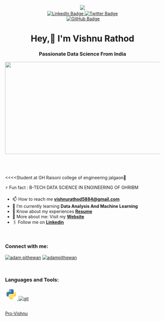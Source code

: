 
<div id="header" align="center">
  <img src="https://media.giphy.com/media/M9gbBd9nbDrOTu1Mqx/giphy.gif" width="100"/>
  <div id="badges">
    <a href="https://www.linkedin.com/in/vishnu-rathod-94bab3253/?trk=public_profile_samename-profile&original_referer=https%3A%2F%2Fwww%2Egoogle%2Ecom%2F&originalSubdomain=in">
      <img src="https://img.shields.io/badge/LinkedIn-blue?style=for-the-badge&logo=linkedin&logoColor=white" alt="LinkedIn Badge"/>
    </a>
    <a href="#">
      <img src="https://img.shields.io/badge/Twitter-blue?style=for-the-badge&logo=twitter&logoColor=white" alt="Twitter Badge"/>
    </a>
  </div>
  <img src="https://komarev.com/ghpvc/?username=ak-akash03&style=flat-square&color=blue" alt=""/>
<a href="https://github.com/Pro-Vishnu?tab=followers"><img src="https://img.shields.io/github/followers/ak-akash03?label=Followers&style=social" alt="GitHub Badge"></a>
  <h1 color="blue">
    Hey,👋 I'm Vishnu Rathod
<h3 align="center">Passionate Data Science From India</h3>
  </h1>
</div>
<div align="center">
  <img src="https://media.giphy.com/media/dWesBcTLavkZuG35MI/giphy.gif" width="600" height="300"/>
</div><br><br><br>

<<<<Student at GH Raisoni college of engineering jalgaon🌟


⚡ Fun fact : B-TECH DATA SCIENCE IN ENGINEERING OF GHRIBM


- 📫 How to reach me **vishnurathod5884@gmail.com**
- 🌱 I’m currently learning **Data Analysis And Machine Learning**
- 📄 Know about my experiences <b><a href = "https://drive.google.com/file/d/107CwCmiP6py7xEYcqIwyBMtNlBNM4hz2/view?usp=sharing"> Resume </a></b>
- 🙋‍ More about me: Visit my <b><a href = "https://pro-vishnu.github.io/VishnuRathod/"> Website </a></b>
- 🖇 Follow me on <b><a href = "https://www.linkedin.com/in/vishnu-rathod-94bab3253/?trk=public_profile_samename-profile&originalSubdomain=in"> Linkedin </a></b>
<!-- - 📹 Subscribe on <b><a href = "https://www.youtube.com/@capturebypawar"> Youtube </a></b> -->

<br>

<h3 align="left">Connect with me:</h3>
<p align="left">
  <a href="https://www.linkedin.com/in/vishnu-rathod-94bab3253" target="blank"><img align="center"
      src="https://raw.githubusercontent.com/rahuldkjain/github-profile-readme-generator/master/src/images/icons/Social/linked-in-alt.svg"
      alt="adam pithewan" height="30" width="40" /></a>
  <!-- <a href="#" target="blank"><img align="center"
      src="https://raw.githubusercontent.com/rahuldkjain/github-profile-readme-generator/master/src/images/icons/Social/facebook.svg"
      alt="adam pithen wala" height="30" width="40" /></a> -->
  <!-- <a href="#" target="blank"><img align="center"
      src="https://raw.githubusercontent.com/rahuldkjain/github-profile-readme-generator/master/src/images/icons/Social/instagram.svg"
      alt="_._.adam._" height="30" width="40" /></a> -->
  <a href="https://www.hackerrank.com/vishnurathod5884?hr_r=1" target="blank"><img align="center"
      src="https://raw.githubusercontent.com/rahuldkjain/github-profile-readme-generator/master/src/images/icons/Social/hackerrank.svg"
      alt="adampithewan" height="30" width="40" /></a>
 <!-- <a href="#" target="blank"><img align="center"
      src="https://raw.githubusercontent.com/rahuldkjain/github-profile-readme-generator/master/src/images/icons/Social/twitter.svg"
      alt="adampithewan" height="30" width="40" /></a> -->
</p>

<br>

<h3 align="left">Languages and Tools:</h3>
<p align="left"><a href="https://www.python.org" target="_blank" rel="noreferrer"> <img src="https://raw.githubusercontent.com/devicons/devicon/master/icons/python/python-original.svg" alt="python" width="40" height="40"/> </a>    
    <!-- <a href="https://git-scm.com/" target="_blank" rel="noreferrer"> <img src="https://www.vectorlogo.zone/logos/git-scm/git-scm-icon.svg" alt="git" width="40" height="40"/> </a> <a href="https://www.microsoft.com/en-us/sql-server" target="_blank" rel="noreferrer"> <img src="https://www.svgrepo.com/show/303229/microsoft-sql-server-logo.svg" alt="mssql" width="40" height="40"/> </a> <a href="https://www.mysql.com/" target="_blank" rel="noreferrer"> <img src="https://raw.githubusercontent.com/devicons/devicon/master/icons/mysql/mysql-original-wordmark.svg" alt="mysql" width="40" height="40"/> </a> <a href="https://www.oracle.com/" target="_blank" rel="noreferrer"> <img src="https://raw.githubusercontent.com/devicons/devicon/master/icons/oracle/oracle-original.svg" alt="oracle" width="40" height="40"/> </a>  </p> -->
<a href="https://git-scm.com/" target="_blank" rel="noreferrer"> <img src="https://www.vectorlogo.zone/logos/git-scm/git-scm-icon.svg" alt="git" width="40" height="40"/>
<br>

<!-- <p><img align="center"
    src="https://github-readme-stats.vercel.app/api/top-langs?username=adam-pw&show_icons=true&locale=en&bg_color=0d1117&text_color=ffffff&layout=compact"
    alt="adam-pw" 
    bg_color=#808080/></p> -->



<br>

<!-- <p><img align="center" src="https://github-readme-streak-stats.herokuapp.com/?user=Pro-Vishnu&theme=dark&background=0d1117&date_format=M%20j%5B%2C%20Y%5D" alt="Pro-Vishnu" /></p> -->
      

[Pro-Vishnu](https://github.com/Pro-Vishnu)

